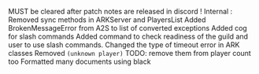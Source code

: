 MUST be cleared after patch notes are released in discord !
Internal :
Removed sync methods in ARKServer and PlayersList
Added BrokenMessageError from A2S to list of converted exceptions
Added cog for slash commands
Added command to check readiness of the guild and user to use slash commands.
Changed the type of timeout error in ARK classes
Removed `(unknown player)` TODO: remove them from player count too
Formatted many documents using black